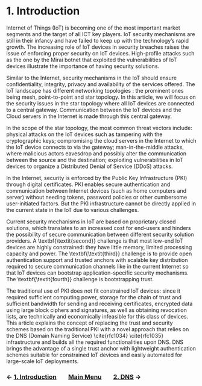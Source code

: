 # 1. Introduction
Internet of Things (IoT) is becoming one of the most important market segments and the target of all ICT key players. IoT security mechanisms are still in their infancy and have failed to keep up with the technology’s rapid growth. The increasing role of IoT devices in security breaches raises the issue of enforcing proper security on IoT devices. High-profile attacks such as the one by the Mirai botnet that exploited the vulnerabilities of IoT devices illustrate the importance of having security solutions.

Similar to the Internet, security mechanisms in the IoT should ensure confidentiality, integrity, privacy and availability of the services offered. The IoT landscape has different networking topologies : the prominent ones being mesh, point-to-point and star topology. In this article, we will focus on the security issues in the star topology where all IoT devices are connected to a central gateway. Communication between the IoT devices and the Cloud servers in the Internet is made through this central gateway.

In the scope of the star topology, the most common threat vectors include: physical attacks on the IoT devices such as tampering with the cryptographic keys; compromising the cloud servers in the Internet to which the IoT device connects to via the gateway; man-in-the-middle attacks, where malicious actors eavesdrop and possibly alter the communication between the source and the destination; exploiting vulnerabilities in IoT devices to organize a Distributed Denial of Service (DDoS) attacks. 

In the Internet, security is enforced by the Public Key Infrastructure (PKI) through digital certificates. PKI enables secure authentication and communication between Internet devices (such as home computers and server) without needing tokens, password policies or other cumbersome user-initiated factors. But the PKI infrastructure cannot be directly applied in the current state in the IoT due to various challenges. 

Current security mechanisms in IoT are based on proprietary closed solutions, which translates to an increased cost for end-users and hinders the possibility of secure communication between different security solution providers. A \textbf{\textit{second}} challenge is that most low-end IoT devices are highly constrained: they have little memory, limited processing capacity and power. The \textbf{\textit{third}} challenge is to provide open authentication support and trusted anchors with scalable key distribution required to secure communication channels like in the current Internet so that IoT devices can bootstrap application-specific security mechanisms. The \textbf{\textit{fourth}} challenge is bootstrapping trust.

The traditional use of PKI does not fit constrained IoT devices: since it required sufficient computing power, storage for the chain of trust and sufficient bandwidth for sending and receiving certificates, encrypted data using large block ciphers and signatures, as well as obtaining revocation lists, are technically and economically infeasible for this class of devices. This article explains the concept of replacing the trust and security schemes based on the traditional PKI with a novel approach that relies on the DNS (Domain Naming Service) \cite{rfc1034} \cite{rfc1035} infrastructure and builds all the required functionalities upon DNS. DNS brings the advantage of a single trust anchor with lightweight authentication schemes suitable for constrained IoT devices and easily automated for large-scale IoT deployments.

### &#8592; [1. Introduction](Introduction.md) &nbsp;&nbsp;&nbsp;&nbsp;&nbsp;&nbsp; [Main Menu](README.md) &nbsp;&nbsp;&nbsp;&nbsp;&nbsp;&nbsp; [2. DNS](DNS.md) &#8594;
